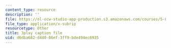 ```yaml
---
content_type: resource
description: ''
file: https://ol-ocw-studio-app-production.s3.amazonaws.com/courses/5-07sc-biological-chemistry-i-fall-2013/d6dba682d44086ef3ff9bde494ec6935_VykaDbJIb8A.srt
file_type: application/x-subrip
resourcetype: Other
title: 3play caption file
uid: d6dba682-d440-86ef-3ff9-bde494ec6935
---
```

